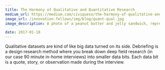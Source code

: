 ```yaml
---
title: The Harmony of Qualitative and Quantitative Research
medium_url: https://medium.com/civiqueso/the-harmony-of-qualitative-and-quantitative-research-80d0bebc4fec
image_url: /innovation-fellows/img/blog/quant-qual.jpg
image_description: A photo of a peanut butter and jelly sandwich, representing qualitative and quantitative research. Alone, each is suitable and has their merits, but together the research is much more robust; a delicious union of research comprised of the best from both worlds.

date: 2017-01-18
---
```


Qualitative datasets are kind of like big data turned on its side. Debriefing is a design research method where you break down deep field research (in our case 90 minute in-home interviews) into smaller data bits. Each data bit is a quote, story, or observation made during the interview.
